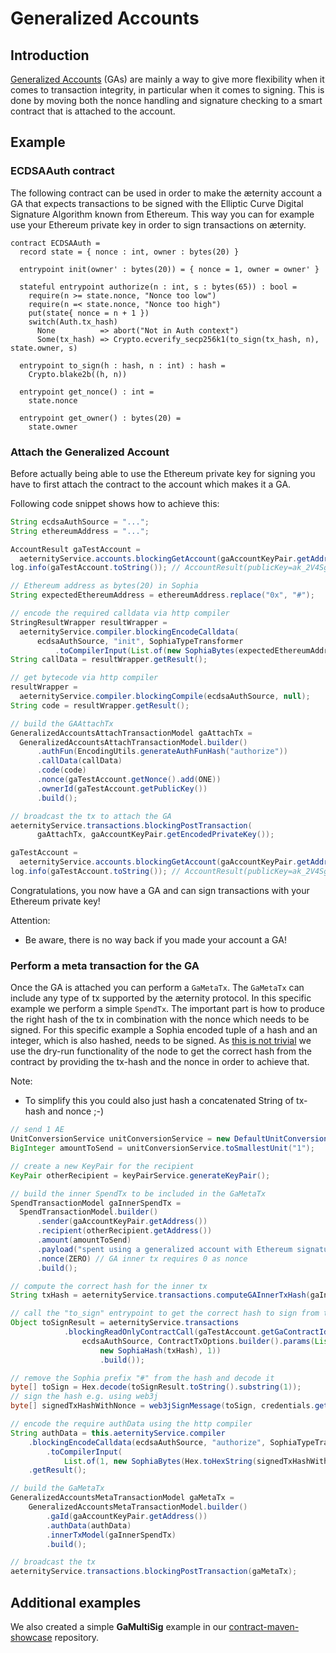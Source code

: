 # Generalized Accounts

## Introduction
[Generalized Accounts](https://aeternity.com/protocol/generalized_accounts/index.html) (GAs) are mainly a way to give more flexibility when it comes to transaction integrity, in particular when it comes to signing. This is done by moving both the nonce handling and signature checking to a smart contract that is attached to the account.

## Example
### ECDSAAuth contract
The following contract can be used in order to make the æternity account a GA that expects transactions
to be signed with the Elliptic Curve Digital Signature Algorithm known from Ethereum. This way you can for example use
your Ethereum private key in order to sign transactions on æternity.

```sophia
contract ECDSAAuth =
  record state = { nonce : int, owner : bytes(20) }

  entrypoint init(owner' : bytes(20)) = { nonce = 1, owner = owner' }

  stateful entrypoint authorize(n : int, s : bytes(65)) : bool =
    require(n >= state.nonce, "Nonce too low")
    require(n =< state.nonce, "Nonce too high")
    put(state{ nonce = n + 1 })
    switch(Auth.tx_hash)
      None          => abort("Not in Auth context")
      Some(tx_hash) => Crypto.ecverify_secp256k1(to_sign(tx_hash, n), state.owner, s)

  entrypoint to_sign(h : hash, n : int) : hash =
    Crypto.blake2b((h, n))

  entrypoint get_nonce() : int =
    state.nonce

  entrypoint get_owner() : bytes(20) =
    state.owner
```

### Attach the Generalized Account
Before actually being able to use the Ethereum private key for signing you have to first attach the contract to the account
which makes it a GA.

Following code snippet shows how to achieve this:

```java
String ecdsaAuthSource = "...";
String ethereumAddress = "...";

AccountResult gaTestAccount =
  aeternityService.accounts.blockingGetAccount(gaAccountKeyPair.getAddress());
log.info(gaTestAccount.toString()); // AccountResult(publicKey=ak_2V4Sgh4FRBaAGox9pkFgYBKFGjf4kKxyMumiT9RcvCCeSFiTpS, balance=10000000000000000000, nonce=0, payable=true, kind=basic, gaContractId=null, gaAuthenticationFunction=null)

// Ethereum address as bytes(20) in Sophia
String expectedEthereumAddress = ethereumAddress.replace("0x", "#");

// encode the required calldata via http compiler
StringResultWrapper resultWrapper =
  aeternityService.compiler.blockingEncodeCalldata(
      ecdsaAuthSource, "init", SophiaTypeTransformer
          .toCompilerInput(List.of(new SophiaBytes(expectedEthereumAddress, 20))), null);
String callData = resultWrapper.getResult();

// get bytecode via http compiler
resultWrapper =
  aeternityService.compiler.blockingCompile(ecdsaAuthSource, null);
String code = resultWrapper.getResult();

// build the GAAttachTx
GeneralizedAccountsAttachTransactionModel gaAttachTx =
  GeneralizedAccountsAttachTransactionModel.builder()
      .authFun(EncodingUtils.generateAuthFunHash("authorize"))
      .callData(callData)
      .code(code)
      .nonce(gaTestAccount.getNonce().add(ONE))
      .ownerId(gaTestAccount.getPublicKey())
      .build();

// broadcast the tx to attach the GA
aeternityService.transactions.blockingPostTransaction(
      gaAttachTx, gaAccountKeyPair.getEncodedPrivateKey());

gaTestAccount =
  aeternityService.accounts.blockingGetAccount(gaAccountKeyPair.getAddress());
log.info(gaTestAccount.toString()); // AccountResult(publicKey=ak_2V4Sgh4FRBaAGox9pkFgYBKFGjf4kKxyMumiT9RcvCCeSFiTpS, balance=9999915897000000000, nonce=1, payable=true, kind=generalized, gaContractId=ct_2m5omoYZCRMf4as85V6FW3LDENoBM4JnHgMoPKk6Xz41tb6617, gaAuthenticationFunction=authorize)
```

Congratulations, you now have a GA and can sign transactions with your Ethereum private key!

Attention:

- Be aware, there is no way back if you made your account a GA!

### Perform a meta transaction for the GA
Once the GA is attached you can perform a `GaMetaTx`.
The `GaMetaTx` can include any type of tx supported by the æternity protocol.
In this specific example we perform a simple `SpendTx`.
The important part is how to produce the right hash of the tx in combination with the nonce which needs to be signed. 
For this specific example a Sophia encoded tuple of a hash and an integer, which is also hashed, needs to be signed.
As [this is not trivial](https://aeternity.com/protocol/generalized_accounts/ga_explained.html#caveat-producing-the-right-hash) we use the dry-run functionality of the node to get the correct hash from the contract by providing the tx-hash and the nonce in order to achieve that.

Note:

- To simplify this you could also just hash a concatenated String of tx-hash and nonce ;-)

```java
// send 1 AE
UnitConversionService unitConversionService = new DefaultUnitConversionServiceImpl();
BigInteger amountToSend = unitConversionService.toSmallestUnit("1");

// create a new KeyPair for the recipient
KeyPair otherRecipient = keyPairService.generateKeyPair();

// build the inner SpendTx to be included in the GaMetaTx
SpendTransactionModel gaInnerSpendTx =
  SpendTransactionModel.builder()
      .sender(gaAccountKeyPair.getAddress())
      .recipient(otherRecipient.getAddress())
      .amount(amountToSend)
      .payload("spent using a generalized account with Ethereum signature =)")
      .nonce(ZERO) // GA inner tx requires 0 as nonce
      .build();

// compute the correct hash for the inner tx
String txHash = aeternityService.transactions.computeGAInnerTxHash(gaInnerSpendTx);

// call the "to_sign" entrypoint to get the correct hash to sign from the contract
Object toSignResult = aeternityService.transactions
            .blockingReadOnlyContractCall(gaTestAccount.getGaContractId(), "to_sign",
                ecdsaAuthSource, ContractTxOptions.builder().params(List.of(
                    new SophiaHash(txHash), 1))
                    .build());

// remove the Sophia prefix "#" from the hash and decode it 
byte[] toSign = Hex.decode(toSignResult.toString().substring(1));
// sign the hash e.g. using web3j
byte[] signedTxHashWithNonce = web3jSignMessage(toSign, credentials.getEcKeyPair());

// encode the require authData using the http compiler
String authData = this.aeternityService.compiler
    .blockingEncodeCalldata(ecdsaAuthSource, "authorize", SophiaTypeTransformer
        .toCompilerInput(
            List.of(1, new SophiaBytes(Hex.toHexString(signedTxHashWithNonce), 65))), null)
    .getResult();

// build the GaMetaTx
GeneralizedAccountsMetaTransactionModel gaMetaTx =
    GeneralizedAccountsMetaTransactionModel.builder()
        .gaId(gaAccountKeyPair.getAddress())
        .authData(authData)
        .innerTxModel(gaInnerSpendTx)
        .build();

// broadcast the tx
aeternityService.transactions.blockingPostTransaction(gaMetaTx);
```

## Additional examples

We also created a simple **GaMultiSig** example in our [contract-maven-showcase](https://github.com/kryptokrauts/contraect-showcase-maven) repository.